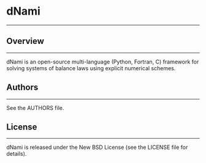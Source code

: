# dNami
-----

## Overview
--------
dNami is an open-source multi-language (Python, Fortran, C) framework for solving systems of balance laws using explicit numerical schemes. 

## Authors
-------
See the AUTHORS file.

## License
-------
dNami is released under the New BSD License (see the LICENSE file for details).
